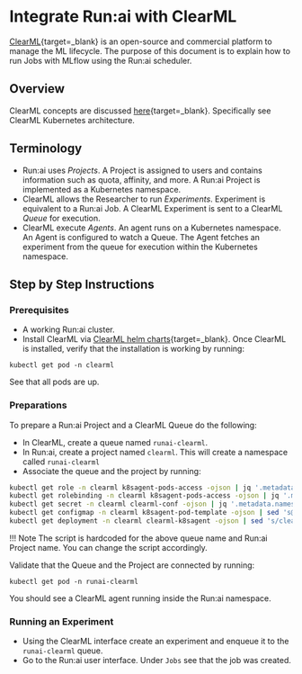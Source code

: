 # Integrate Run:ai with ClearML

[ClearML](https://clear.ml/){target=_blank} is an open-source and commercial platform to manage the ML lifecycle. The purpose of this document is to explain how to run Jobs with MLflow using the Run:ai scheduler. 

## Overview 

ClearML concepts are discussed [here](https://clear.ml/docs/latest/docs/){target=_blank}. Specifically see ClearML Kubernetes architecture.


## Terminology

* Run:ai uses _Projects_. A Project is assigned to users and contains information such as quota, affinity, and more. A Run:ai Project is implemented as a Kubernetes namespace. 
* ClearML allows the Researcher to run _Experiments_. Experiment is equivalent to a Run:ai Job. A ClearML Experiment is sent to a ClearML _Queue_ for execution. 
* ClearML execute _Agents_. An agent runs on a Kubernetes namespace. An Agent is configured to watch a Queue. The Agent fetches an experiment from the queue for execution within the Kubernetes namespace.

## Step by Step Instructions


### Prerequisites

* A working Run:ai cluster.
* Install ClearML via [ClearML helm charts](https://github.com/allegroai/clearml-helm-charts){target=_blank}. Once ClearML is installed, verify that the installation is working by running:

```
kubectl get pod -n clearml
```

See that all pods are up. 



### Preparations

To prepare a Run:ai Project and a ClearML Queue do the following:

* In ClearML, create a queue named `runai-clearml`.
* In Run:ai, create a project named `clearml`. This will create a namespace called `runai-clearml`
* Associate the queue and the project by running:

``` bash
kubectl get role -n clearml k8sagent-pods-access -ojson | jq '.metadata.namespace="runai-clearml"' | jq 'del(.metadata.uid)' | jq 'del(.metadata.resourceVersion)' | jq 'del(.metadata.creationTimestamp)' | kubectl create -f -
kubectl get rolebinding -n clearml k8sagent-pods-access -ojson | jq '.metadata.namespace="runai-clearml"' | jq 'del(.metadata.uid)' | jq 'del(.metadata.resourceVersion)' | jq 'del(.metadata.creationTimestamp)' | kubectl create -f -
kubectl get secret -n clearml clearml-conf -ojson | jq '.metadata.namespace="runai-clearml"' | jq 'del(.metadata.uid)' | jq 'del(.metadata.resourceVersion)' | jq 'del(.metadata.creationTimestamp)' | kubectl create -f -
kubectl get configmap -n clearml k8sagent-pod-template -ojson | sed 's@tolerations:\\n    {}@tolerations:\\n    []@g' | jq '.metadata.namespace="runai-clearml"' | jq 'del(.metadata.uid)' | jq 'del(.metadata.resourceVersion)' | jq 'del(.metadata.creationTimestamp)' | jq '.data["template.yaml"]=(.data["template.yaml"] + "  schedulerName: runai-scheduler")' | kubectl create -f -
kubectl get deployment -n clearml clearml-k8sagent -ojson | sed 's/clearml-apiserver/clearml-apiserver.clearml.svc.cluster.local/; s/clearml-webserver/clearml-webserver.clearml.svc.cluster.local/; s/clearml-fileserver/clearml-fileserver.clearml.svc.cluster.local/; s@--template-yaml /root/template/template.yaml@--template-yaml /root/template/template.yaml --namespace runai-clearml@; s/k8s-agent/runai-k8s-agent/; s/aws-instances/runai-clearml/' | jq 'del(.status)' | jq 'del(.metadata.creationTimestamp)' | jq 'del(.metadata.generation)' | jq 'del(.metadata.uid)' | jq 'del(.metadata.resourceVersion)' | jq '.metadata.namespace="runai-clearml"' | kubectl create -f -
```

!!! Note
    The script is hardcoded for the above queue name and Run:ai Project name. You can change the script accordingly.

Validate that the Queue and the Project are connected by running:

```
kubectl get pod -n runai-clearml
```

You should see a ClearML agent running inside the Run:ai namespace. 


### Running an Experiment

* Using the ClearML interface create an experiment and enqueue it to the `runai-clearml` queue.
* Go to the Run:ai user interface. Under `Jobs` see that the job was created. 

